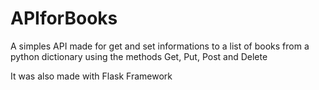 # APIforBooks

A simples API made for get and set informations to a list of books from a python dictionary using the methods Get, Put, Post and Delete

It was also made with Flask Framework 
